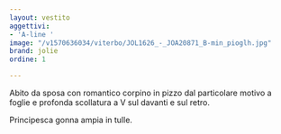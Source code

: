 ```yaml
---
layout: vestito
aggettivi:
- 'A-line '
image: "/v1570636034/viterbo/JOL1626_-_JOA20871_B-min_pioglh.jpg"
brand: jolie
ordine: 1

---
```

Abito da sposa con romantico corpino in pizzo dal particolare motivo a foglie e profonda scollatura a V sul davanti e sul retro.

Principesca gonna ampia in tulle.
